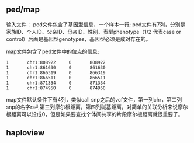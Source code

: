 ## ped/map

输入文件：
ped文件包含了基因型信息，一个样本一行;
ped文件有7列，分别是家族ID、个人ID、父亲ID、母亲ID、性别、表型phenotype（1/2 代表case or control）后面是基因型genotypes，基因型必须是成对存在的。


map文件包含了ped文件中的位点的信息;
```
1       chr1:808922     0       808922
1       chr1:861630     0       861630
1       chr1:866319     0       866319
1       chr1:866511     0       866511
1       chr1:871334     0       871334
1       chr1:874950     0       874950
```
map文件默认条件下有4列，类似call snp之后的vcf文件，第一列chr，第二列snp的名字rs#,第三列摩尔根距离，第四列碱基距离，对简单的关联分析来说摩尔根距离可以设成0，但是如果要查找个体间共享的片段摩尔根距离就很重要了。

## haploview